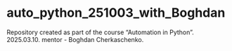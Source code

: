 # auto_python_251003_with_Boghdan
Repository created as part of the course “Automation in Python”. 2025.03.10. mentor - Boghdan Cherkaschenko.
